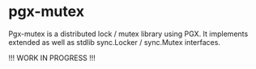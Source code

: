 # pgx-mutex
Pgx-mutex is a distributed lock / mutex library using PGX. It implements extended as well as stdlib sync.Locker / sync.Mutex interfaces.

!!! WORK IN PROGRESS !!!